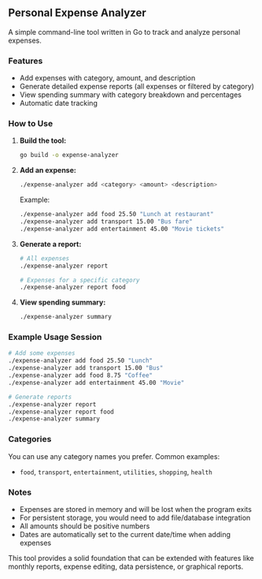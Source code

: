 ## Personal Expense Analyzer

A simple command-line tool written in Go to track and analyze personal expenses.

### Features

- Add expenses with category, amount, and description
- Generate detailed expense reports (all expenses or filtered by category)
- View spending summary with category breakdown and percentages
- Automatic date tracking

### How to Use

1. **Build the tool:**
   ```bash
   go build -o expense-analyzer
   ```

2. **Add an expense:**
   ```bash
   ./expense-analyzer add <category> <amount> <description>
   ```
   Example:
   ```bash
   ./expense-analyzer add food 25.50 "Lunch at restaurant"
   ./expense-analyzer add transport 15.00 "Bus fare"
   ./expense-analyzer add entertainment 45.00 "Movie tickets"
   ```

3. **Generate a report:**
   ```bash
   # All expenses
   ./expense-analyzer report
   
   # Expenses for a specific category
   ./expense-analyzer report food
   ```

4. **View spending summary:**
   ```bash
   ./expense-analyzer summary
   ```

### Example Usage Session

```bash
# Add some expenses
./expense-analyzer add food 25.50 "Lunch"
./expense-analyzer add transport 15.00 "Bus"
./expense-analyzer add food 8.75 "Coffee"
./expense-analyzer add entertainment 45.00 "Movie"

# Generate reports
./expense-analyzer report
./expense-analyzer report food
./expense-analyzer summary
```

### Categories

You can use any category names you prefer. Common examples:
- `food`, `transport`, `entertainment`, `utilities`, `shopping`, `health`

### Notes

- Expenses are stored in memory and will be lost when the program exits
- For persistent storage, you would need to add file/database integration
- All amounts should be positive numbers
- Dates are automatically set to the current date/time when adding expenses

This tool provides a solid foundation that can be extended with features like monthly reports, expense editing, data persistence, or graphical reports.